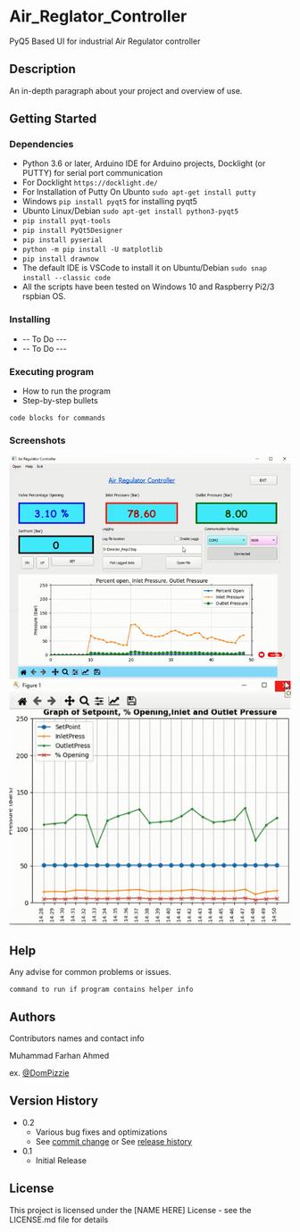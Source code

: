 # Air_Reglator_Controller
PyQ5 Based UI for industrial Air Regulator controller

## Description

An in-depth paragraph about your project and overview of use.

## Getting Started

### Dependencies

* Python 3.6 or later, Arduino IDE for Arduino projects, Docklight (or PUTTY) for serial port communication
* For Docklight ``` https://docklight.de/ ```
* For Installation of Putty On Ubunto ```sudo apt-get install putty``` 
* Windows ```pip install pyqt5``` for installing pyqt5
* Ubunto Linux/Debian ```sudo apt-get install python3-pyqt5 ```
* ```pip install pyqt-tools```
* ```pip install PyQt5Designer```
* ```pip install pyserial ```
* ```python -m pip install -U matplotlib```
* ```pip install drawnow```
* The default IDE is VSCode to install it on Ubuntu/Debian ```sudo snap install --classic code```
* All the scripts have been tested on Windows 10 and Raspberry Pi2/3 rspbian OS.

### Installing

* -- To Do ---
* -- To Do ---

### Executing program

* How to run the program
* Step-by-step bullets
```
code blocks for commands
```

### Screenshots

![](https://github.com/MF-Ahmed/Air_Reglator_Controller/blob/main/Screenshots/Screenshot_2.png)
![](https://github.com/MF-Ahmed/Air_Reglator_Controller/blob/main/Screenshots/Screenshot_3.png)


## Help

Any advise for common problems or issues.
```
command to run if program contains helper info
```

## Authors

Contributors names and contact info

Muhammad Farhan Ahmed

ex. [@DomPizzie](https://twitter.com/dompizzie)

## Version History

* 0.2
    * Various bug fixes and optimizations
    * See [commit change]() or See [release history]()
* 0.1
    * Initial Release

## License

This project is licensed under the [NAME HERE] License - see the LICENSE.md file for details
